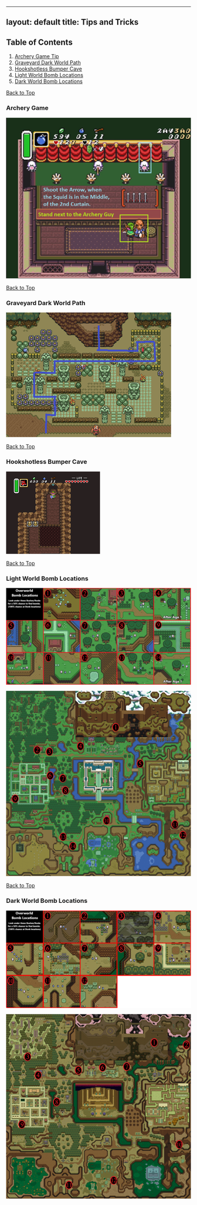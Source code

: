 
---
layout: default
title: Tips and Tricks
---
[//]: # (Top Anchor)
<a name="top"></a>

## Table of Contents
1. [Archery Game Tip](#archery-game)
2. [Graveyard Dark World Path](#graveyard-dark-world-path)
3. [Hookshotless Bumper Cave](#hookshotless-bumper-cave)
4. [Light World Bomb Locations](#light-world-bomb-locations)
5. [Dark World Bomb Locations](#dark-world-bomb-locations)

[Back to Top](#top)
### Archery Game
![Archery Game Image](/images/tips/archery-game.png)

[Back to Top](#top)
### Graveyard Dark World Path
![Graveyard Path Image](/images/tips/dark-graveyard-path.png)

[Back to Top](#top)
### Hookshotless Bumper Cave
![Hookshotless Bumper Cave](/images/tips/hookless-bumper-cave.gif)

[Back to Top](#top)
### Light World Bomb Locations

![Bomb Locations Dark World](/images/tips/bomb-locations-light.png)

![Bomb Locations Dark World Map](/images/tips/bomb-locations-light-world-map.png)

[Back to Top](#top)
### Dark World Bomb Locations
![Bomb Locations Dark World](/images/tips/bomb-locations-dark.png)

![Bomb Locations Dark World Map](/images/tips/bomb-locations-dark-world-map.png)